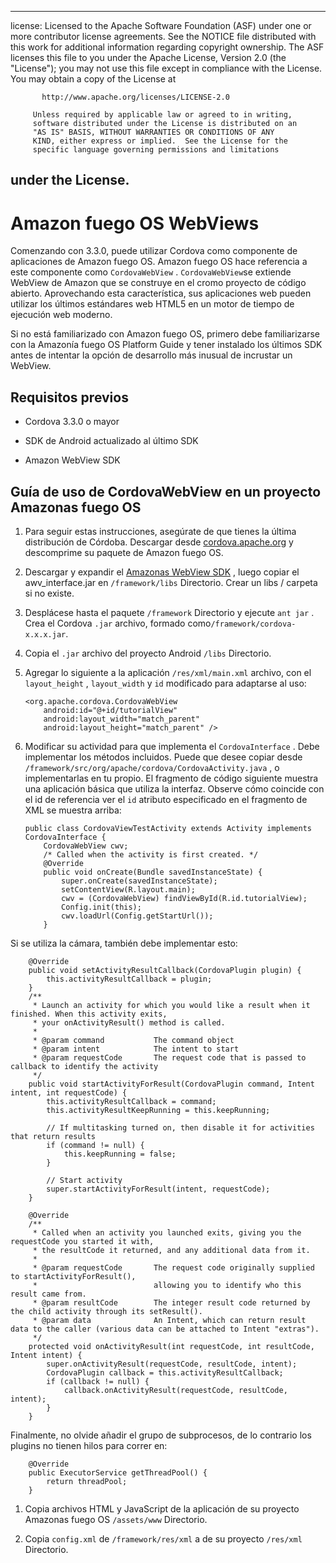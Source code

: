 * * *

license: Licensed to the Apache Software Foundation (ASF) under one or more contributor license agreements. See the NOTICE file distributed with this work for additional information regarding copyright ownership. The ASF licenses this file to you under the Apache License, Version 2.0 (the "License"); you may not use this file except in compliance with the License. You may obtain a copy of the License at

           http://www.apache.org/licenses/LICENSE-2.0
    
         Unless required by applicable law or agreed to in writing,
         software distributed under the License is distributed on an
         "AS IS" BASIS, WITHOUT WARRANTIES OR CONDITIONS OF ANY
         KIND, either express or implied.  See the License for the
         specific language governing permissions and limitations
    

## under the License.

# Amazon fuego OS WebViews

Comenzando con 3.3.0, puede utilizar Cordova como componente de aplicaciones de Amazon fuego OS. Amazon fuego OS hace referencia a este componente como `CordovaWebView` . `CordovaWebView`se extiende WebView de Amazon que se construye en el cromo proyecto de código abierto. Aprovechando esta característica, sus aplicaciones web pueden utilizar los últimos estándares web HTML5 en un motor de tiempo de ejecución web moderno.

Si no está familiarizado con Amazon fuego OS, primero debe familiarizarse con la Amazonía fuego OS Platform Guide y tener instalado los últimos SDK antes de intentar la opción de desarrollo más inusual de incrustar un WebView.

## Requisitos previos

*   Cordova 3.3.0 o mayor

*   SDK de Android actualizado al último SDK

*   Amazon WebView SDK

## Guía de uso de CordovaWebView en un proyecto Amazonas fuego OS

1.  Para seguir estas instrucciones, asegúrate de que tienes la última distribución de Córdoba. Descargar desde [cordova.apache.org][1] y descomprime su paquete de Amazon fuego OS.

2.  Descargar y expandir el [Amazonas WebView SDK][2] , luego copiar el awv_interface.jar en `/framework/libs` Directorio. Crear un libs / carpeta si no existe.

3.  Desplácese hasta el paquete `/framework` Directorio y ejecute `ant jar` . Crea el Cordova `.jar` archivo, formado como`/framework/cordova-x.x.x.jar`.

4.  Copia el `.jar` archivo del proyecto Android `/libs` Directorio.

5.  Agregar lo siguiente a la aplicación `/res/xml/main.xml` archivo, con el `layout_height` , `layout_width` y `id` modificado para adaptarse al uso:
    
        <org.apache.cordova.CordovaWebView
            android:id="@+id/tutorialView"
            android:layout_width="match_parent"
            android:layout_height="match_parent" />
        

6.  Modificar su actividad para que implementa el `CordovaInterface` . Debe implementar los métodos incluidos. Puede que desee copiar desde `/framework/src/org/apache/cordova/CordovaActivity.java` , o implementarlas en tu propio. El fragmento de código siguiente muestra una aplicación básica que utiliza la interfaz. Observe cómo coincide con el id de referencia ver el `id` atributo especificado en el fragmento de XML se muestra arriba:
    
        public class CordovaViewTestActivity extends Activity implements CordovaInterface {
            CordovaWebView cwv;
            /* Called when the activity is first created. */
            @Override
            public void onCreate(Bundle savedInstanceState) {
                super.onCreate(savedInstanceState);
                setContentView(R.layout.main);
                cwv = (CordovaWebView) findViewById(R.id.tutorialView);
                Config.init(this);
                cwv.loadUrl(Config.getStartUrl());
            }
        

 [1]: http://cordova.apache.org
 [2]: https://developer.amazon.com/sdk/fire/IntegratingAWV.html#installawv

Si se utiliza la cámara, también debe implementar esto:

        @Override
        public void setActivityResultCallback(CordovaPlugin plugin) {
            this.activityResultCallback = plugin;
        }
        /**
         * Launch an activity for which you would like a result when it finished. When this activity exits,
         * your onActivityResult() method is called.
         *
         * @param command           The command object
         * @param intent            The intent to start
         * @param requestCode       The request code that is passed to callback to identify the activity
         */
        public void startActivityForResult(CordovaPlugin command, Intent intent, int requestCode) {
            this.activityResultCallback = command;
            this.activityResultKeepRunning = this.keepRunning;
    
            // If multitasking turned on, then disable it for activities that return results
            if (command != null) {
                this.keepRunning = false;
            }
    
            // Start activity
            super.startActivityForResult(intent, requestCode);
        }
    
        @Override
        /**
         * Called when an activity you launched exits, giving you the requestCode you started it with,
         * the resultCode it returned, and any additional data from it.
         *
         * @param requestCode       The request code originally supplied to startActivityForResult(),
         *                          allowing you to identify who this result came from.
         * @param resultCode        The integer result code returned by the child activity through its setResult().
         * @param data              An Intent, which can return result data to the caller (various data can be attached to Intent "extras").
         */
        protected void onActivityResult(int requestCode, int resultCode, Intent intent) {
            super.onActivityResult(requestCode, resultCode, intent);
            CordovaPlugin callback = this.activityResultCallback;
            if (callback != null) {
                callback.onActivityResult(requestCode, resultCode, intent);
            }
        }
    

Finalmente, no olvide añadir el grupo de subprocesos, de lo contrario los plugins no tienen hilos para correr en:

        @Override
        public ExecutorService getThreadPool() {
            return threadPool;
        }
    

1.  Copia archivos HTML y JavaScript de la aplicación de su proyecto Amazonas fuego OS `/assets/www` Directorio.

2.  Copia `config.xml` de `/framework/res/xml` a de su proyecto `/res/xml` Directorio.